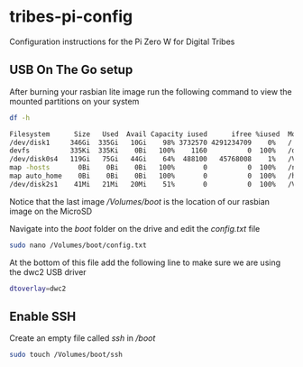 # tribes-pi-config
Configuration instructions for the Pi Zero W for Digital Tribes

## USB On The Go setup

After burning your rasbian lite image run the following command to view the mounted partitions on your system

```bash
df -h

Filesystem      Size   Used  Avail Capacity iused      ifree %iused  Mounted on
/dev/disk1     346Gi  335Gi   10Gi    98% 3732570 4291234709    0%   /
devfs          335Ki  335Ki    0Bi   100%    1160          0  100%   /dev
/dev/disk0s4   119Gi   75Gi   44Gi    64%  488100   45768008    1%   /Volumes/BOOTCAMP
map -hosts       0Bi    0Bi    0Bi   100%       0          0  100%   /net
map auto_home    0Bi    0Bi    0Bi   100%       0          0  100%   /home
/dev/disk2s1    41Mi   21Mi   20Mi    51%       0          0  100%   /Volumes/boot
```

Notice that the last image */Volumes/boot* is the location of our rasbian image on the MicroSD

Navigate into the *boot* folder on the drive and edit the *config.txt* file

```bash
sudo nano /Volumes/boot/config.txt
```
At the bottom of this file add the following line to make sure we are using the dwc2 USB driver 

```bash
dtoverlay=dwc2
```

## Enable SSH

Create an empty file called *ssh* in */boot*

```bash
sudo touch /Volumes/boot/ssh
```
